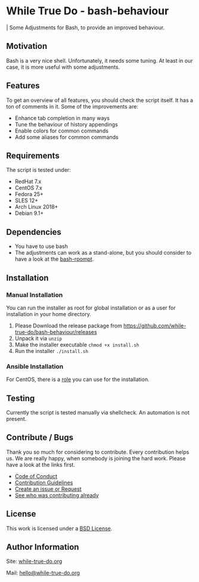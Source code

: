 # While True Do - bash-behaviour
| Some Adjustments for Bash, to provide an improved behaviour.

## Motivation

Bash is a very nice shell. Unfortunately, it needs some tuning. At least in our case, it is more useful with some adjustments.

## Features

To get an overview of all features, you should check the script itself. It has a ton of comments in it. Some of the improvements are:

-   Enhance tab completion in many ways
-   Tune the behaviour of history appendings
-   Enable colors for common commands
-   Add some aliases for common commands

## Requirements

The script is tested under:

-   RedHat 7.x
-   CentOS 7.x
-   Fedora 25+
-   SLES 12+
-   Arch Linux 2018+
-   Debian 9.1+

## Dependencies

-   You have to use bash
-   The adjustments can work as a stand-alone, but you should consider to have a look at the [bash-rpompt](https://github.com/while-true-do/bash-prompt).

## Installation

### Manual Installation

You can run the installer as root for global installation or as a user for installation in your home directory.

1.  Please Download the release package from <https://github.com/while-true-do/bash-behaviour/releases>
2.  Unpack it via `unzip`
3.  Make the installer executable `chmod +x install.sh`
4.  Run the installer `./install.sh`

### Ansible Installation

For CentOS, there is a [role](https://github.com/while-true-do/ansible-role-wtd-bash) you can use for the installation.

## Testing

Currently the script is tested manually via shellcheck. An automation is not present.

## Contribute / Bugs

Thank you so much for considering to contribute. Every contribution helps us. We are really happy, when somebody is joining the hard work. Please have a look at the links first.


-   [Code of Conduct](./docs/CODE_OF_CONDUCT.md)
-   [Contribution Guidelines](./docs/CONTRIBUTING.md)
-   [Create an issue or Request](https://github.com/while-true-do/bash-behaviour/issues)
-   [See who was contributing already](https://github.com/while-true-do/bash-behaviour/graphs/contributors)

## License

This work is licensed under a [BSD License](https://opensource.org/licenses/BSD-3-Clause).

## Author Information

Site: [while-true-do.org](https://while-true-do.org)

Mail: [hello@while-true-do.org](mailto:hello@while-true-do.org)

